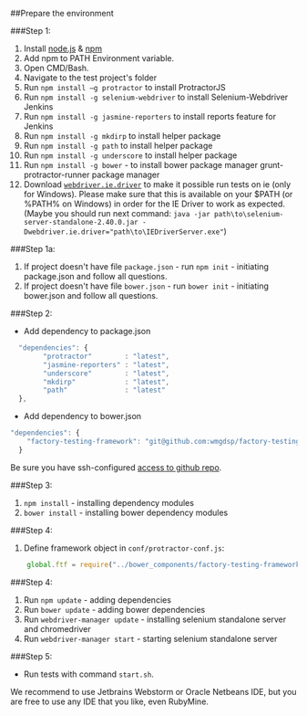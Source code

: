 ##Prepare the environment

###Step 1:
1. Install [node.js](http://nodejs.org/) & [npm](https://www.npmjs.org/)
2. Add npm to PATH Environment variable.
3. Open CMD/Bash.
4. Navigate to the test project's folder
5. Run `npm install –g protractor` to install ProtractorJS
6. Run `npm install -g selenium-webdriver` to install Selenium-Webdriver
Jenkins
7. Run `npm install -g jasmine-reporters` to install reports feature for Jenkins
8. Run `npm install -g mkdirp` to install helper package
9. Run `npm install -g path` to install helper package
10. Run `npm install -g underscore` to install helper package
11. Run `npm install -g bower` - to install bower package manager
grunt-protractor-runner package manager
12. Download [`webdriver.ie.driver`](http://docs.seleniumhq.org/download/) to make it possible run tests on ie (only for Windows).
Please make sure that this is available on your $PATH (or %PATH% on Windows) in order for the IE Driver to work as expected.
(Maybe you should run next command: `java -jar path\to\selenium-server-standalone-2.40.0.jar -Dwebdriver.ie.driver="path\to\IEDriverServer.exe"`)

###Step 1a:
1. If project doesn't have file `package.json` - run `npm init` - initiating package.json and follow all questions.
2. If project doesn't have file `bower.json` - run `bower init` - initiating bower.json and follow all questions.

###Step 2:
- Add dependency to package.json

```js 
  "dependencies": { 
        "protractor"        : "latest",
        "jasmine-reporters" : "latest",
        "underscore"        : "latest",
        "mkdirp"            : "latest",
        "path"              : "latest"
  },
```

- Add dependency to bower.json

```js 
"dependencies": {
    "factory-testing-framework": "git@github.com:wmgdsp/factory-testing-framework#master"
  }
```

Be sure you have ssh-configured [access to github repo](https://help.github.com/articles/generating-ssh-keys).

###Step 3:
1. `npm install` - installing dependency modules
2. `bower install` - installing bower dependency modules

###Step 4:
1. Define framework object in `conf/protractor-conf.js`:
```js
    global.ftf = require("../bower_components/factory-testing-framework");
```

###Step 4:
1. Run `npm update` - adding dependencies
2. Run `bower update` - adding bower dependencies
3. Run `webdriver-manager update` - installing selenium standalone server and chromedriver
4. Run `webdriver-manager start` - starting selenium standalone server

###Step 5:
- Run tests with command `start.sh`.

We recommend to use Jetbrains Webstorm or Oracle Netbeans IDE, but you are free to use any IDE that you like, even RubyMine.
